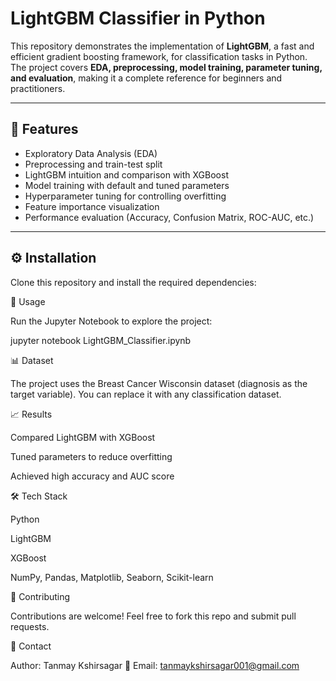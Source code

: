 # LightGBM Classifier in Python

This repository demonstrates the implementation of **LightGBM**, a fast and efficient gradient boosting framework, for classification tasks in Python.  
The project covers **EDA, preprocessing, model training, parameter tuning, and evaluation**, making it a complete reference for beginners and practitioners.

---

## 📌 Features
- Exploratory Data Analysis (EDA)  
- Preprocessing and train-test split  
- LightGBM intuition and comparison with XGBoost  
- Model training with default and tuned parameters  
- Hyperparameter tuning for controlling overfitting  
- Feature importance visualization  
- Performance evaluation (Accuracy, Confusion Matrix, ROC-AUC, etc.)  

---

## ⚙️ Installation
Clone this repository and install the required dependencies:

🚀 Usage

Run the Jupyter Notebook to explore the project:

jupyter notebook LightGBM_Classifier.ipynb

📊 Dataset

The project uses the Breast Cancer Wisconsin dataset (diagnosis as the target variable).
You can replace it with any classification dataset.

📈 Results

Compared LightGBM with XGBoost

Tuned parameters to reduce overfitting

Achieved high accuracy and AUC score

🛠 Tech Stack

Python

LightGBM

XGBoost

NumPy, Pandas, Matplotlib, Seaborn, Scikit-learn

🤝 Contributing

Contributions are welcome!
Feel free to fork this repo and submit pull requests.

📧 Contact

Author: Tanmay Kshirsagar
📩 Email: tanmaykshirsagar001@gmail.com
